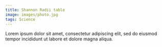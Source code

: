 ```yaml
---
title: Shannon Radii table
image: images/photo.jpg
tags: Science
---
```


Lorem ipsum dolor sit amet, consectetur adipiscing elit, sed do eiusmod tempor incididunt ut labore et dolore magna aliqua.
